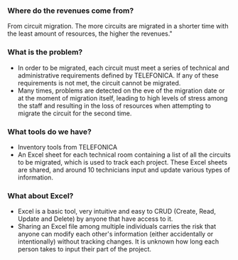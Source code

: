 ### Where do the revenues come from?
From circuit migration. The more circuits are migrated in a shorter time with the least amount of resources, the higher the revenues."

### What is the problem?
- In order to be migrated, each circuit must meet a series of technical and administrative requirements defined by TELEFONICA. If any of these requirements is not met, the circuit cannot be migrated.
- Many times, problems are detected on the eve of the migration date or at the moment of migration itself, leading to high levels of stress among the staff and resulting in the loss of resources when attempting to migrate the circuit for the second time.

### What tools do we have?
- Inventory tools from TELEFONICA
- An Excel sheet for each technical room containing a list of all the circuits to be migrated, which is used to track each project. These Excel sheets are shared, and around 10 technicians input and update various types of information.

### What about Excel?
- Excel is a basic tool, very intuitive and easy to CRUD (Create, Read, Update and Delete) by anyone that have access to it.
- Sharing an Excel file among multiple individuals carries the risk that anyone can modify each other's information (either accidentally or intentionally) without tracking changes. It is unknown how long each person takes to input their part of the project.
